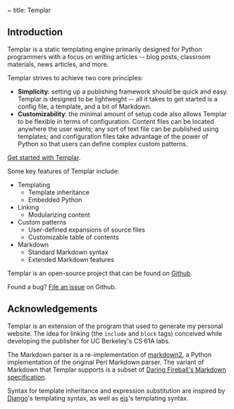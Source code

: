 ~ title: Templar

Introduction
------------

Templar is a static templating engine primarily designed for Python
programmers with a focus on writing articles -- blog posts, classroom
materials, news articles, and more.

Templar strives to achieve two core principles:

* **Simplicity**: setting up a publishing framework should be quick and
  easy. Templar is designed to be lightweight -- all it takes to get
  started is a config file, a template, and a bit of Markdown.
* **Customizability**: the minimal amount of setup code also allows
  Templar to be flexible in terms of configuration. Content files can
  be located anywhere the user wants; any sort of text file can be
  published using templates; and configuration files take advantage of
  the power of Python so that users can define complex custom patterns.

[Get started with Templar](getting-started.html).

Some key features of Templar include:

* Templating
    * Template inheritance
    * Embedded Python
* Linking
    * Modularizing content
* Custom patterns
    * User-defined expansions of source files
    * Customizable table of contents
* Markdown
    * Standard Markdown syntax
    * Extended Markdown features

Templar is an open-source project that can be found on
[Github](https://github.com/albert12132/templar).

Found a bug? [File an
issue](https://github.com/albert12132/templar/issues?state=open) on
Github.

Acknowledgements
----------------

Templar is an extension of the program that used to generate my
personal website. The idea for linking (the `include` and `block` tags)
conceived while developing the publisher for UC Berkeley's CS 61A labs.

The Markdown parser is a re-implementation of
[markdown2](https://github.com/trentm/python-markdown2), a Python
implementation of the original Perl Markdown parser. The variant of
Markdown that Templar supports is a subset of [Daring Fireball's
Markdown
specification](http://daringfireball.net/projects/markdown/syntax).

Syntax for template inheritance and expression substitution are
inspired by [Django](https://www.djangoproject.com/)'s templating
syntax, as well as [ejs](http://embeddedjs.com/)'s templating syntax.
